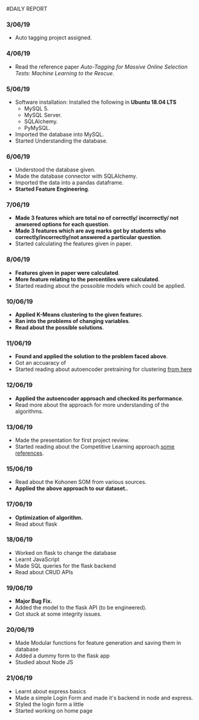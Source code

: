 #DAILY REPORT

### 3/06/19
  - Auto tagging project assigned.
### 4/06/19
  - Read the reference paper _Auto-Tagging for Massive Online Selection Tests: Machine Learning to the Rescue_.
### 5/06/19
  - Software installation: Installed the following in **Ubuntu 18.04 LTS**
    - MySQL 5.
    - MySQL Server.
    - SQLAlchemy.
    - PyMySQL.
  - Imported the database into MySQL.
  - Started Understanding the database.
### 6/06/19
  - Understood the database given.
  - Made the database connector with SQLAlchemy.
  - Imported the data into a pandas dataframe.
  - **Started Feature Engineering**.
### 7/06/19
  - **Made 3 features which are total no of correctly/ incorrectly/ not anwsered options for each question**.
  - **Made 3 features which are avg marks got by students who correctly/incorrectly/not answered a particular question**.
  - Started calculating the features given in paper.
### 8/06/19
  - **Features given in paper were calculated**.
  - **More feature relating to the percentiles were calculated**.
  - Started reading about the possoible models which could be applied.
### 10/06/19
  - **Applied K-Means clustering to the given feature**s.
  - **Ran into the problems of changing variables**.
  - **Read about the possible solutions**.
### 11/06/19
  - **Found and applied the solution to the problem faced above**.
  - Got an accuaracy of 
  - Started reading about autoencoder pretraining for clustering [from here](https://www.dlology.com/blog/how-to-do-unsupervised-clustering-with-keras/)
### 12/06/19
  - **Applied the autoencoder approach and checked its performance**.
  - Read more about the approach for more understanding of the algorithms.
### 13/06/19
  - Made the presentation for first project review.
  - Started reading about the Competitive Learning approach.[some references](http://labs.seas.wustl.edu/bme/raman/Lectures/Lecture10_CompetitiveLearning.pdf).
### 15/06/19
  - Read about the Kohonen SOM from various sources.
  - **Applied the above approach to our dataset.**.
### 17/06/19
  - **Optimization of algorithm.**
  - Read about flask
### 18/06/19
  - Worked on flask to change the database
  - Learnt JavaScript
  - Made SQL queries for the flask backend
  - Read about CRUD APIs
### 19/06/19
  - **Major Bug Fix.**
  - Added the model to the flask API (to be engineered).
  - Got stuck at some integrity issues.
### 20/06/19
  - Made Modular functions for feature generation and saving them in database
  - Added a dummy form to the flask app
  - Studied about Node JS
### 21/06/19
  - Learnt about express basics
  - Made a simple Login Form and made it's backend in node and express.
  - Styled the login form a little
  - Started working on home page
  
